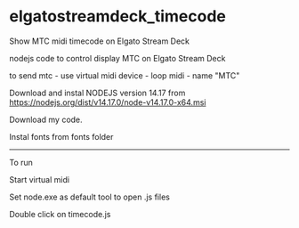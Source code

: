# elgatostreamdeck_timecode
Show MTC midi timecode on Elgato Stream Deck


nodejs code to control display MTC on Elgato Stream Deck

to send mtc - use virtual midi device - loop midi - name "MTC"

Download and instal NODEJS version 14.17 from https://nodejs.org/dist/v14.17.0/node-v14.17.0-x64.msi

Download my code.

Instal fonts from fonts folder

----------

To run

Start virtual midi

Set node.exe as default tool to open .js files

Double click on timecode.js
